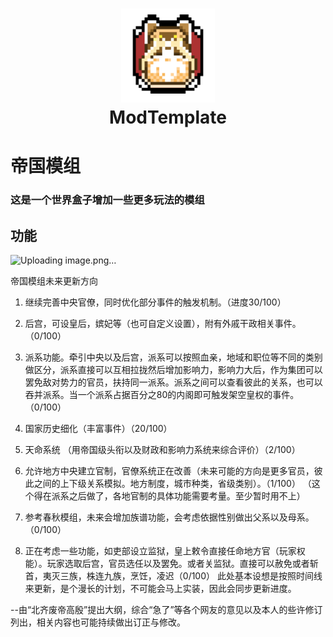 <h1 align="center">
  <img src="icon.png" alt="logo" width="150">
  <br/>
  ModTemplate
</h1>

# 帝国模组

### 这是一个世界盒子增加一些更多玩法的模组

## 功能

![Uploading image.png…]()

帝国模组未来更新方向
1.	继续完善中央官僚，同时优化部分事件的触发机制。（进度30/100）

2.	后宫，可设皇后，嫔妃等（也可自定义设置），附有外戚干政相关事件。（0/100）

3.	派系功能。牵引中央以及后宫，派系可以按照血亲，地域和职位等不同的类别做区分，派系直接可以互相拉拢然后增加影响力，影响力大后，作为集团可以罢免敌对势力的官员，扶持同一派系。派系之间可以查看彼此的关系，也可以吞并派系。当一个派系占据百分之80的内阁即可触发架空皇权的事件。（0/100）

4.	国家历史细化（丰富事件）（20/100）

5.	天命系统 （用帝国级头衔以及财政和影响力系统来综合评价）（2/100）

6.	允许地方中央建立官制，官僚系统正在改善（未来可能的方向是更多官员，彼此之间的上下级关系模拟。地方制度，城市种类，省级类别）。（1/100）
（这个得在派系之后做了，各地官制的具体功能需要考量。至少暂时用不上）

7.	参考春秋模组，未来会增加族谱功能，会考虑依据性别做出父系以及母系。（0/100）

8.	正在考虑一些功能，如吏部设立监狱，皇上敕令直接任命地方官（玩家权能）。玩家选取后宫，官员选任以及罢免。或者关监狱。直接可以赦免或者斩首，夷灭三族，株连九族，烹饪，凌迟（0/100）
此处基本设想是按照时间线来更新，是个漫长的计划，不可能会马上实装，因此会同步更新进度。

--由“北齐废帝高殷”提出大纲，综合“急了”等各个网友的意见以及本人的些许修订列出，相关内容也可能持续做出订正与修改。
